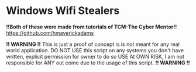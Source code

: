 # Windows Wifi Stealers
**!!Both of these were made from tutorials of TCM-The Cyber Mentor!!**
https://github.com/hmaverickadams

**!! WARNING !!**
This is just a proof of concept is is not meant for any real world application.
 DO NOT USE this script on any systems you don't have written, explicit permission for owner to do so
 USE At OWN RISK, I am not responsible for ANY out come due to the usage of this script.
**!! WARNING !!**


